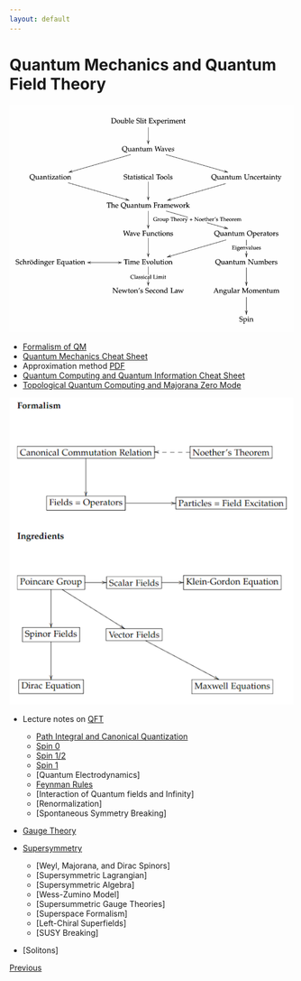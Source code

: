 ```yaml
---
layout: default
---
```


# Quantum Mechanics and Quantum Field Theory
![Map of QM](/assets/img/mapqm.png)

- [Formalism of QM](./qmformalism.html)
- [Quantum Mechanics Cheat Sheet](./qmbasics.html)
- Approximation method [PDF](https://www.damtp.cam.ac.uk/user/tong/aqm/topics2.pdf)
- [Quantum Computing and Quantum Information Cheat Sheet](./qi.html)
- [Topological Quantum Computing and Majorana Zero Mode](./mzm.html)


![Map of QFT](/assets/img/mapqft.png)

- Lecture notes on [QFT](https://www.damtp.cam.ac.uk/user/tong/qft.html)

  - [Path Integral and Canonical Quantization](./cq.html)
  - [Spin 0](./qft0.html)
  - [Spin 1/2](./qft12.html)
  - [Spin 1](./qft1.html)
  - [Quantum Electrodynamics]
  - [Feynman Rules](./feynmandiag.html)
  - [Interaction of Quantum fields and Infinity]
  - [Renormalization]
  - [Spontaneous Symmetry Breaking]
- [Gauge Theory](./gauge.html)
- [Supersymmetry](./susy.html)
  - [Weyl, Majorana, and Dirac Spinors]
  - [Supersymmetric Lagrangian]
  - [Supersymmetric Algebra]
  - [Wess-Zumino Model]
  - [Supersummetric Gauge Theories]
  - [Superspace Formalism]
  - [Left-Chiral Superfields]
  - [SUSY Breaking]
- [Solitons]

<div class="pagination">
  <a href="{{ '/Phys/Phys_content.html' | relative_url }}" class="prev-button">Previous</a>
</div>
